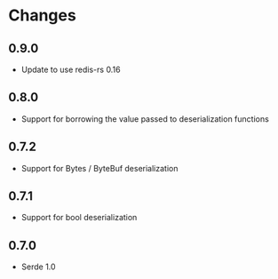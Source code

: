 # Changes

## 0.9.0

- Update to use redis-rs 0.16

## 0.8.0

- Support for borrowing the value passed to deserialization functions

## 0.7.2

- Support for Bytes / ByteBuf deserialization

## 0.7.1

- Support for bool deserialization

## 0.7.0

- Serde 1.0
